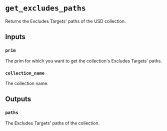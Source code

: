 # `get_excludes_paths`

Returns the Excludes Targets' paths of the USD collection.

## Inputs

### `prim`
The prim for which you want to get the collection's Excludes Targets' paths. 

### `collection_name`
The collection name. 

## Outputs

### `paths`
The Excludes Targets' paths of the collection. 

